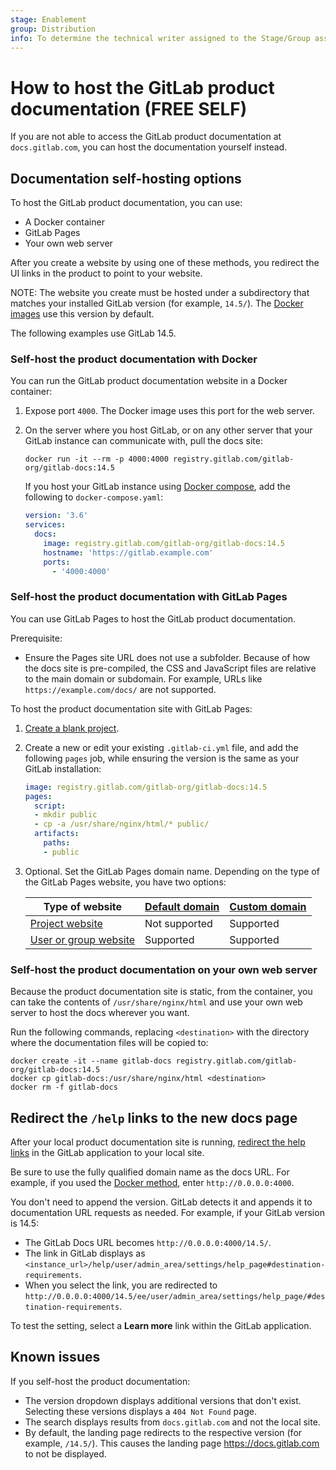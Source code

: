 ```yaml
---
stage: Enablement
group: Distribution
info: To determine the technical writer assigned to the Stage/Group associated with this page, see https://about.gitlab.com/handbook/engineering/ux/technical-writing/#assignments
---
```


# How to host the GitLab product documentation **(FREE SELF)**

If you are not able to access the GitLab product documentation at `docs.gitlab.com`,
you can host the documentation yourself instead.

## Documentation self-hosting options

To host the GitLab product documentation, you can use:

- A Docker container
- GitLab Pages
- Your own web server

After you create a website by using one of these methods, you redirect the UI links
in the product to point to your website.

NOTE:
The website you create must be hosted under a subdirectory that matches
your installed GitLab version (for example, `14.5/`). The
[Docker images](https://gitlab.com/gitlab-org/gitlab-docs/container_registry/631635)
use this version by default.

The following examples use GitLab 14.5.

### Self-host the product documentation with Docker

You can run the GitLab product documentation website in a Docker container:

1. Expose port `4000`. The Docker image uses this port for the web server.
1. On the server where you host GitLab, or on any other server that your GitLab instance
   can communicate with, pull the docs site:

   ```shell
   docker run -it --rm -p 4000:4000 registry.gitlab.com/gitlab-org/gitlab-docs:14.5
   ```

   If you host your GitLab instance using [Docker compose](../install/docker.md#install-gitlab-using-docker-compose),
   add the following to `docker-compose.yaml`:

   ```yaml
   version: '3.6'
   services:
     docs:
       image: registry.gitlab.com/gitlab-org/gitlab-docs:14.5
       hostname: 'https://gitlab.example.com'
       ports:
         - '4000:4000'
   ```

### Self-host the product documentation with GitLab Pages

You can use GitLab Pages to host the GitLab product documentation.

Prerequisite:

- Ensure the Pages site URL does not use a subfolder. Because of how the docs
  site is pre-compiled, the CSS and JavaScript files are relative to the
  main domain or subdomain. For example, URLs like `https://example.com/docs/`
  are not supported.

To host the product documentation site with GitLab Pages:

1. [Create a blank project](../user/project/working_with_projects.md#create-a-blank-project).
1. Create a new or edit your existing `.gitlab-ci.yml` file, and add the following
   `pages` job, while ensuring the version is the same as your GitLab installation:

   ```yaml
   image: registry.gitlab.com/gitlab-org/gitlab-docs:14.5
   pages:
     script:
     - mkdir public
     - cp -a /usr/share/nginx/html/* public/
     artifacts:
       paths:
       - public
   ```

1. Optional. Set the GitLab Pages domain name. Depending on the type of the
   GitLab Pages website, you have two options:

   | Type of website         | [Default domain](../user/project/pages/getting_started_part_one.md#gitlab-pages-default-domain-names) | [Custom domain](../user/project/pages/custom_domains_ssl_tls_certification/index.md) |
   |-------------------------|----------------|---------------|
   | [Project website](../user/project/pages/getting_started_part_one.md#project-website-examples) | Not supported | Supported |
   | [User or group website](../user/project/pages/getting_started_part_one.md#user-and-group-website-examples) | Supported | Supported |

### Self-host the product documentation on your own web server

Because the product documentation site is static, from the container, you can take the contents
of `/usr/share/nginx/html` and use your own web server to host
the docs wherever you want.

Run the following commands, replacing `<destination>` with the directory where the
documentation files will be copied to:

```shell
docker create -it --name gitlab-docs registry.gitlab.com/gitlab-org/gitlab-docs:14.5
docker cp gitlab-docs:/usr/share/nginx/html <destination>
docker rm -f gitlab-docs
```

## Redirect the `/help` links to the new docs page

After your local product documentation site is running,
[redirect the help links](../user/admin_area/settings/help_page.md#redirect-help-pages)
in the GitLab application to your local site.

Be sure to use the fully qualified domain name as the docs URL. For example, if you
used the [Docker method](#self-host-the-product-documentation-with-docker), enter `http://0.0.0.0:4000`.

You don't need to append the version. GitLab detects it and appends it to
documentation URL requests as needed. For example, if your GitLab version is
14.5:

- The GitLab Docs URL becomes `http://0.0.0.0:4000/14.5/`.
- The link in GitLab displays as `<instance_url>/help/user/admin_area/settings/help_page#destination-requirements`.
- When you select the link, you are redirected to
`http://0.0.0.0:4000/14.5/ee/user/admin_area/settings/help_page/#destination-requirements`.

To test the setting, select a **Learn more** link within the GitLab application.

## Known issues

If you self-host the product documentation:

- The version dropdown displays additional versions that don't exist. Selecting
  these versions displays a `404 Not Found` page.
- The search displays results from `docs.gitlab.com` and not the local site.
- By default, the landing page redirects to the
  respective version (for example, `/14.5/`). This causes the landing page <https://docs.gitlab.com> to not be displayed.
